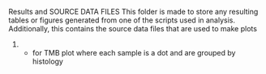 Results and SOURCE DATA FILES
This folder is made to store any resulting tables or figures generated from one of the scripts used in analysis. 
Additionally, this contains the source data files that are used to make plots
1. - for TMB plot where each sample is a dot and are grouped by histology
